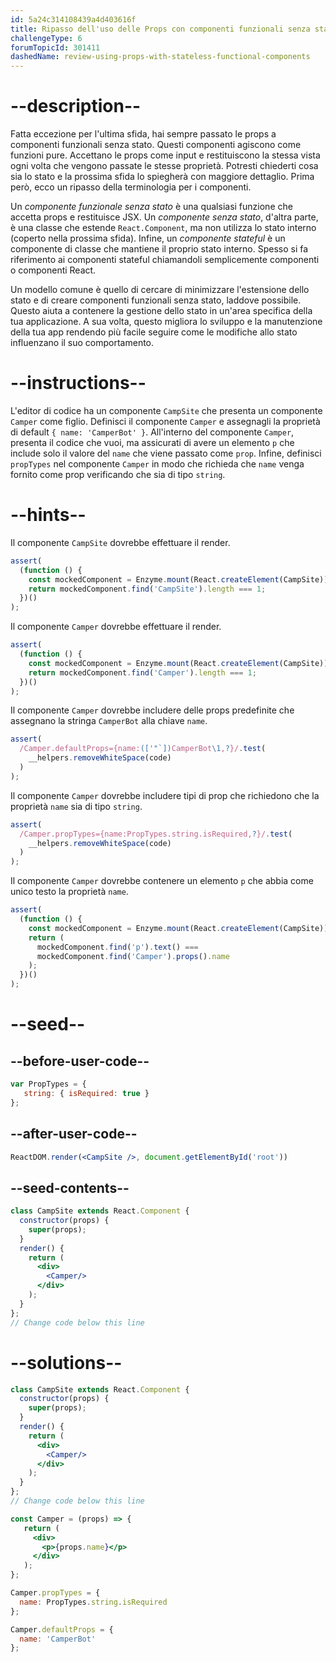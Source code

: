 ```yaml
---
id: 5a24c314108439a4d403616f
title: Ripasso dell'uso delle Props con componenti funzionali senza stato
challengeType: 6
forumTopicId: 301411
dashedName: review-using-props-with-stateless-functional-components
---
```


# --description--

Fatta eccezione per l'ultima sfida, hai sempre passato le props a componenti funzionali senza stato. Questi componenti agiscono come funzioni pure. Accettano le props come input e restituiscono la stessa vista ogni volta che vengono passate le stesse proprietà. Potresti chiederti cosa sia lo stato e la prossima sfida lo spiegherà con maggiore dettaglio. Prima però, ecco un ripasso della terminologia per i componenti.

Un *componente funzionale senza stato* è una qualsiasi funzione che accetta props e restituisce JSX. Un *componente senza stato*, d'altra parte, è una classe che estende `React.Component`, ma non utilizza lo stato interno (coperto nella prossima sfida). Infine, un *componente stateful* è un componente di classe che mantiene il proprio stato interno. Spesso si fa riferimento ai componenti stateful chiamandoli semplicemente componenti o componenti React.

Un modello comune è quello di cercare di minimizzare l'estensione dello stato e di creare componenti funzionali senza stato, laddove possibile. Questo aiuta a contenere la gestione dello stato in un'area specifica della tua applicazione. A sua volta, questo migliora lo sviluppo e la manutenzione della tua app rendendo più facile seguire come le modifiche allo stato influenzano il suo comportamento.

# --instructions--

L'editor di codice ha un componente `CampSite` che presenta un componente `Camper` come figlio. Definisci il componente `Camper` e assegnagli la proprietà di default `{ name: 'CamperBot' }`. All'interno del componente `Camper`, presenta il codice che vuoi, ma assicurati di avere un elemento `p` che include solo il valore del `name` che viene passato come `prop`. Infine, definisci `propTypes` nel componente `Camper` in modo che richieda che `name` venga fornito come prop verificando che sia di tipo `string`.

# --hints--

Il componente `CampSite` dovrebbe effettuare il render.

```js
assert(
  (function () {
    const mockedComponent = Enzyme.mount(React.createElement(CampSite));
    return mockedComponent.find('CampSite').length === 1;
  })()
);
```

Il componente `Camper` dovrebbe effettuare il render.

```js
assert(
  (function () {
    const mockedComponent = Enzyme.mount(React.createElement(CampSite));
    return mockedComponent.find('Camper').length === 1;
  })()
);
```

Il componente `Camper` dovrebbe includere delle props predefinite che assegnano la stringa `CamperBot` alla chiave `name`.

```js
assert(
  /Camper.defaultProps={name:(['"`])CamperBot\1,?}/.test(
    __helpers.removeWhiteSpace(code)
  )
);
```

Il componente `Camper` dovrebbe includere tipi di prop che richiedono che la proprietà `name` sia di tipo `string`.

```js
assert(
  /Camper.propTypes={name:PropTypes.string.isRequired,?}/.test(
    __helpers.removeWhiteSpace(code)
  )
);
```

Il componente `Camper` dovrebbe contenere un elemento `p` che abbia come unico testo la proprietà `name`.

```js
assert(
  (function () {
    const mockedComponent = Enzyme.mount(React.createElement(CampSite));
    return (
      mockedComponent.find('p').text() ===
      mockedComponent.find('Camper').props().name
    );
  })()
);
```

# --seed--

## --before-user-code--

```jsx
var PropTypes = {
   string: { isRequired: true }
};
```

## --after-user-code--

```jsx
ReactDOM.render(<CampSite />, document.getElementById('root'))
```

## --seed-contents--

```jsx
class CampSite extends React.Component {
  constructor(props) {
    super(props);
  }
  render() {
    return (
      <div>
        <Camper/>
      </div>
    );
  }
};
// Change code below this line
```

# --solutions--

```jsx
class CampSite extends React.Component {
  constructor(props) {
    super(props);
  }
  render() {
    return (
      <div>
        <Camper/>
      </div>
    );
  }
};
// Change code below this line

const Camper = (props) => {
   return (
     <div>
       <p>{props.name}</p>
     </div>
   );
};

Camper.propTypes = {
  name: PropTypes.string.isRequired
};

Camper.defaultProps = {
  name: 'CamperBot'
};
```
